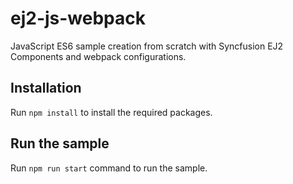 # ej2-js-webpack
JavaScript ES6 sample creation from scratch with Syncfusion EJ2 Components and webpack configurations.

## Installation

Run ``npm install`` to install the required packages.

## Run the sample

Run ``npm run start`` command to run the sample.
